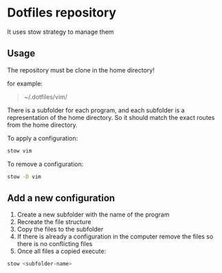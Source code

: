 # Dotfiles repository

It uses stow strategy to manage them

## Usage

The repository must be clone in the home directory!

for example:

> ~/.dotfiles/vim/

There is a subfolder for each program, and each subfolder is a representation of the home directory. So it should match the exact routes from the home directory.

To apply a configuration:

```bash
stow vim
```

To remove a configuration:

```bash
stow -D vim
```

## Add a new configuration

1. Create a new subfolder with the name of the program
2. Recreate the file structure
3. Copy the files to the subfolder
4. If there is already a configuration in the computer remove the files so there is no conflicting files
5. Once all files a copied execute:

```bash
stow <subfolder-name>
```
